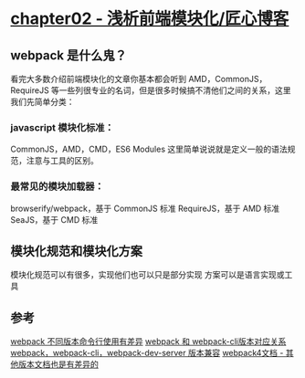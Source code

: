 # [chapter02 - 浅析前端模块化/匠心博客](https://zhaomenghuan.js.org/blog/)

## webpack 是什么鬼？
看完大多数介绍前端模块化的文章你基本都会听到 AMD，CommonJS，RequireJS 等一些列很专业的名词，但是很多时候搞不清他们之间的关系，这里我们先简单分类：

### javascript 模块化标准：
CommonJS，AMD，CMD，ES6 Modules 这里简单说说就是定义一般的语法规范，注意与工具的区别。

### 最常见的模块加载器：
browserify/webpack，基于 CommonJS 标准
RequireJS，基于 AMD 标准
SeaJS，基于 CMD 标准

## 模块化规范和模块化方案
模块化规范可以有很多，实现他们也可以只是部分实现
方案可以是语言实现或工具

## 参考
[webpack 不同版本命令行使用有差异](https://www.huaweicloud.com/articles/12550043.html)
[webpack 和 webpack-cli版本对应关系](https://benpaodewoniu.github.io/2020/12/31/npm7/)
[webpack，webpack-cli，webpack-dev-server 版本兼容](https://bbs.huaweicloud.com/blogs/253030)
[webpack4文档 - 其他版本文档也是有差异的](https://v4.webpack.docschina.org/)

